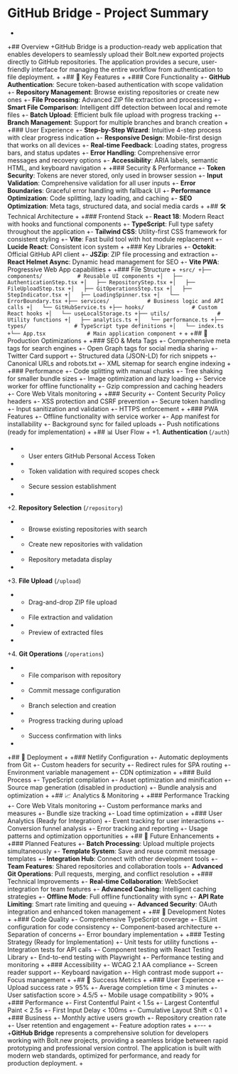 # GitHub Bridge - Project Summary
+
+## Overview
+GitHub Bridge is a production-ready web application that enables developers to seamlessly upload their Bolt.new exported projects directly to GitHub repositories. The application provides a secure, user-friendly interface for managing the entire workflow from authentication to file deployment.
+
+## 🚀 Key Features
+
+### Core Functionality
+- **GitHub Authentication**: Secure token-based authentication with scope validation
+- **Repository Management**: Browse existing repositories or create new ones
+- **File Processing**: Advanced ZIP file extraction and processing
+- **Smart File Comparison**: Intelligent diff detection between local and remote files
+- **Batch Upload**: Efficient bulk file upload with progress tracking
+- **Branch Management**: Support for multiple branches and branch creation
+
+### User Experience
+- **Step-by-Step Wizard**: Intuitive 4-step process with clear progress indication
+- **Responsive Design**: Mobile-first design that works on all devices
+- **Real-time Feedback**: Loading states, progress bars, and status updates
+- **Error Handling**: Comprehensive error messages and recovery options
+- **Accessibility**: ARIA labels, semantic HTML, and keyboard navigation
+
+### Security & Performance
+- **Token Security**: Tokens are never stored, only used in browser session
+- **Input Validation**: Comprehensive validation for all user inputs
+- **Error Boundaries**: Graceful error handling with fallback UI
+- **Performance Optimization**: Code splitting, lazy loading, and caching
+- **SEO Optimization**: Meta tags, structured data, and social media cards
+
+## 🛠 Technical Architecture
+
+### Frontend Stack
+- **React 18**: Modern React with hooks and functional components
+- **TypeScript**: Full type safety throughout the application
+- **Tailwind CSS**: Utility-first CSS framework for consistent styling
+- **Vite**: Fast build tool with hot module replacement
+- **Lucide React**: Consistent icon system
+
+### Key Libraries
+- **Octokit**: Official GitHub API client
+- **JSZip**: ZIP file processing and extraction
+- **React Helmet Async**: Dynamic head management for SEO
+- **Vite PWA**: Progressive Web App capabilities
+
+### File Structure
+```
+src/
+├── components/           # Reusable UI components
+│   ├── AuthenticationStep.tsx
+│   ├── RepositoryStep.tsx
+│   ├── FileUploadStep.tsx
+│   ├── GitOperationsStep.tsx
+│   ├── StepIndicator.tsx
+│   ├── LoadingSpinner.tsx
+│   └── ErrorBoundary.tsx
+├── services/            # Business logic and API calls
+│   └── GitHubService.ts
+├── hooks/               # Custom React hooks
+│   └── useLocalStorage.ts
+├── utils/               # Utility functions
+│   ├── analytics.ts
+│   └── performance.ts
+├── types/               # TypeScript type definitions
+│   └── index.ts
+└── App.tsx             # Main application component
+```
+
+## 🔧 Production Optimizations
+
+### SEO & Meta Tags
+- Comprehensive meta tags for search engines
+- Open Graph tags for social media sharing
+- Twitter Card support
+- Structured data (JSON-LD) for rich snippets
+- Canonical URLs and robots.txt
+- XML sitemap for search engine indexing
+
+### Performance
+- Code splitting with manual chunks
+- Tree shaking for smaller bundle sizes
+- Image optimization and lazy loading
+- Service worker for offline functionality
+- Gzip compression and caching headers
+- Core Web Vitals monitoring
+
+### Security
+- Content Security Policy headers
+- XSS protection and CSRF prevention
+- Secure token handling
+- Input sanitization and validation
+- HTTPS enforcement
+
+### PWA Features
+- Offline functionality with service worker
+- App manifest for installability
+- Background sync for failed uploads
+- Push notifications (ready for implementation)
+
+## 📊 User Flow
+
+1. **Authentication** (`/auth`)
+   - User enters GitHub Personal Access Token
+   - Token validation with required scopes check
+   - Secure session establishment
+
+2. **Repository Selection** (`/repository`)
+   - Browse existing repositories with search
+   - Create new repositories with validation
+   - Repository metadata display
+
+3. **File Upload** (`/upload`)
+   - Drag-and-drop ZIP file upload
+   - File extraction and validation
+   - Preview of extracted files
+
+4. **Git Operations** (`/operations`)
+   - File comparison with repository
+   - Commit message configuration
+   - Branch selection and creation
+   - Progress tracking during upload
+   - Success confirmation with links
+
+## 🚀 Deployment
+
+### Netlify Configuration
+- Automatic deployments from Git
+- Custom headers for security
+- Redirect rules for SPA routing
+- Environment variable management
+- CDN optimization
+
+### Build Process
+- TypeScript compilation
+- Asset optimization and minification
+- Source map generation (disabled in production)
+- Bundle analysis and optimization
+
+## 📈 Analytics & Monitoring
+
+### Performance Tracking
+- Core Web Vitals monitoring
+- Custom performance marks and measures
+- Bundle size tracking
+- Load time optimization
+
+### User Analytics (Ready for Integration)
+- Event tracking for user interactions
+- Conversion funnel analysis
+- Error tracking and reporting
+- Usage patterns and optimization opportunities
+
+## 🔮 Future Enhancements
+
+### Planned Features
+- **Batch Processing**: Upload multiple projects simultaneously
+- **Template System**: Save and reuse commit message templates
+- **Integration Hub**: Connect with other development tools
+- **Team Features**: Shared repositories and collaboration tools
+- **Advanced Git Operations**: Pull requests, merging, and conflict resolution
+
+### Technical Improvements
+- **Real-time Collaboration**: WebSocket integration for team features
+- **Advanced Caching**: Intelligent caching strategies
+- **Offline Mode**: Full offline functionality with sync
+- **API Rate Limiting**: Smart rate limiting and queuing
+- **Advanced Security**: OAuth integration and enhanced token management
+
+## 📝 Development Notes
+
+### Code Quality
+- Comprehensive TypeScript coverage
+- ESLint configuration for code consistency
+- Component-based architecture
+- Separation of concerns
+- Error boundary implementation
+
+### Testing Strategy (Ready for Implementation)
+- Unit tests for utility functions
+- Integration tests for API calls
+- Component testing with React Testing Library
+- End-to-end testing with Playwright
+- Performance testing and monitoring
+
+### Accessibility
+- WCAG 2.1 AA compliance
+- Screen reader support
+- Keyboard navigation
+- High contrast mode support
+- Focus management
+
+## 🎯 Success Metrics
+
+### User Experience
+- Upload success rate > 95%
+- Average completion time < 3 minutes
+- User satisfaction score > 4.5/5
+- Mobile usage compatibility > 90%
+
+### Performance
+- First Contentful Paint < 1.5s
+- Largest Contentful Paint < 2.5s
+- First Input Delay < 100ms
+- Cumulative Layout Shift < 0.1
+
+### Business
+- Monthly active users growth
+- Repository creation rate
+- User retention and engagement
+- Feature adoption rates
+
+---
+
+**GitHub Bridge** represents a comprehensive solution for developers working with Bolt.new projects, providing a seamless bridge between rapid prototyping and professional version control. The application is built with modern web standards, optimized for performance, and ready for production deployment.
+